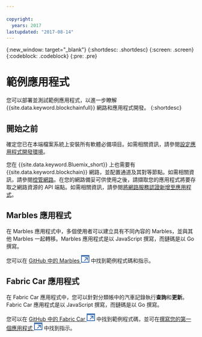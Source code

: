 ```yaml
---

copyright:
  years: 2017
lastupdated: "2017-08-14"
---
```


{:new_window: target="_blank"}
{:shortdesc: .shortdesc}
{:screen: .screen}
{:codeblock: .codeblock}
{:pre: .pre}

# 範例應用程式

您可以部署並測試範例應用程式，以進一步瞭解 {{site.data.keyword.blockchainfull}} 網路和應用程式開發。
{:shortdesc}

## 開始之前

確定您已在本端檔案系統上安裝所有軟體必備項目。如需相關資訊，請參閱[設定應用程式開發環境](../v10_application.html#setting-up-application-development-environment)。

您在 {{site.data.keyword.Bluemix_short}} 上也需要有 {{site.data.keyword.blockchain}} 網路，並配置通道及其對等節點。如需相關資訊，請參閱[控管網路](../get_start.html)。在您的網路備妥可供使用之後，請擷取您的應用程式將要存取之網路資源的 API 端點。如需相關資訊，請參閱[將網路服務認證新增至應用程式](../v10_application.html#adding-network-service-credentials-to-your-application)。


## Marbles 應用程式

在 Marbles 應用程式中，多個使用者可以建立具有不同內容的 Marbles，並與其他 Marbles 一起轉移。Marbles 應用程式是以 JavaScript 撰寫，而鏈碼是以 Go 撰寫。

您可以在 [GitHub 中的 Marbles ![外部鏈結圖示](../images/external_link.svg "外部鏈結圖示")](https://github.com/IBM-Blockchain/marbles) 中找到範例程式碼和指示。


## Fabric Car 應用程式

在 Fabric Car 應用程式中，您可以針對分類帳中的汽車記錄執行**查詢**和**更新**。Fabric Car 應用程式是以 JavaScript 撰寫，而鏈碼是以 Go 撰寫。

您可以在 [GitHub 中的 Fabric Car ![外部鏈結圖示](../images/external_link.svg "外部鏈結圖示")](https://github.com/hyperledger/fabric-samples/tree/release/fabcar) 中找到範例程式碼，並可在[撰寫您的第一個應用程式 ![外部鏈結圖示](../images/external_link.svg "外部鏈結圖示")](http://hyperledger-fabric.readthedocs.io/en/latest/write_first_app.html) 中找到指示。

<!-- 
## High available application
-->
<!--
The high available application demonstrate how to enable the following features to ensure the high availability of a {{site.data.keyword.blockchain}} network.
1. Have 2 peers and have your application smart enough to talk to one and if it is getting errors or no response switch over to the other.
2. Same for orderers, 2 or 3 and have your application smart enough to fail over if needed.
OR put orderers/peers behind a load balancer.
-->
